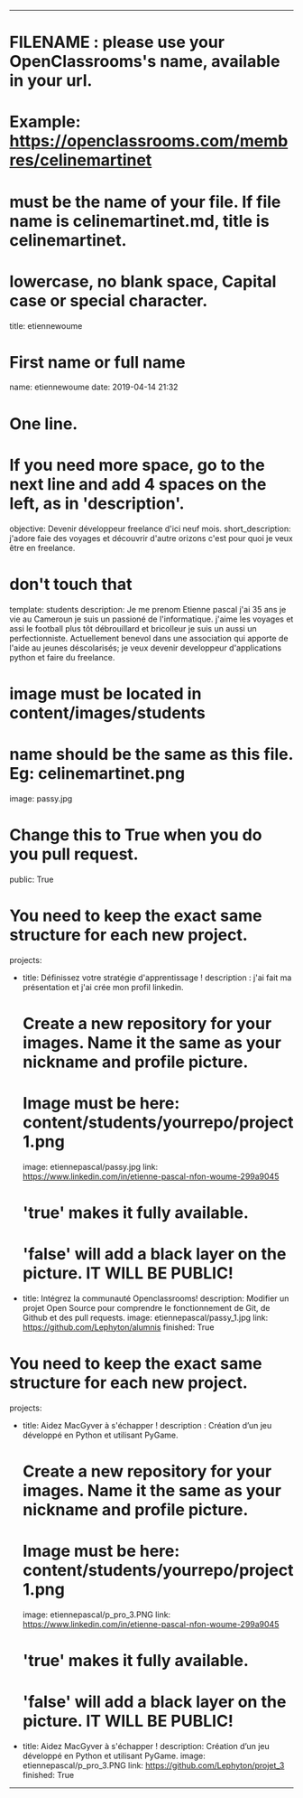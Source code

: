 ---

# FILENAME : please use your OpenClassrooms's name, available in your url.
# Example: https://openclassrooms.com/membres/celinemartinet
# must be the name of your file. If file name is celinemartinet.md, title is celinemartinet.
# lowercase, no blank space, Capital case or special character.
title: etiennewoume

# First name or full name
name: etiennewoume
date: 2019-04-14 21:32

# One line.
# If you need more space, go to the next line and add 4 spaces on the left, as in 'description'.
objective: Devenir développeur freelance d'ici neuf mois.
short_description: j'adore faie des voyages et découvrir d'autre orizons c'est pour quoi je veux être en freelance.

# don't touch that
template: students
description:
    Je me prenom Etienne pascal j'ai 35 ans je vie au Cameroun je suis un passioné de l'informatique. 
    j'aime les voyages et assi le football plus tôt débrouillard et bricolleur je suis un aussi un perfectionniste.
    Actuellement benevol dans une association qui apporte de l'aide au jeunes déscolarisés; je veux devenir developpeur d'applications
    python et faire du freelance.
    
# image must be located in content/images/students
# name should be the same as this file. Eg: celinemartinet.png
image: passy.jpg

# Change this to True when you do you pull request.
public: True

# You need to keep the exact same structure for each new project.
projects:
  - title: Définissez votre stratégie d'apprentissage !
    description : j'ai fait ma présentation et j'ai crée mon profil linkedin.
    # Create a new repository for your images. Name it the same as your nickname and profile picture.
    # Image must be here: content/students/yourrepo/project1.png
    image: etiennepascal/passy.jpg
    link: https://www.linkedin.com/in/etienne-pascal-nfon-woume-299a9045
    # 'true' makes it fully available.
    # 'false' will add a black layer on the picture. IT WILL BE PUBLIC!
  - title: Intégrez la communauté Openclassrooms!
    description: Modifier un projet Open Source pour comprendre le fonctionnement de Git, de Github et des pull requests. 
    image: etiennepascal/passy_1.jpg
    link: https://github.com/Lephyton/alumnis
    finished: True
  
  # You need to keep the exact same structure for each new project.
projects:
  - title: Aidez MacGyver à s'échapper !
    description : Création d’un jeu développé en Python et utilisant PyGame.
    # Create a new repository for your images. Name it the same as your nickname and profile picture.
    # Image must be here: content/students/yourrepo/project1.png
    image: etiennepascal/p_pro_3.PNG
    link: https://www.linkedin.com/in/etienne-pascal-nfon-woume-299a9045
    # 'true' makes it fully available.
    # 'false' will add a black layer on the picture. IT WILL BE PUBLIC!
  - title: Aidez MacGyver à s'échapper !
    description: Création d’un jeu développé en Python et utilisant PyGame. 
    image: etiennepascal/p_pro_3.PNG
    link: https://github.com/Lephyton/projet_3
    finished: True
---